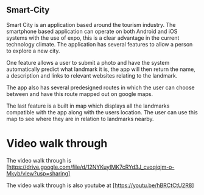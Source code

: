 ## Smart-City

Smart City is an application based around the tourism industry. The smartphone based application can operate on both Android and iOS systems with the use of expo, this is a clear advantage in the current technology climate. The application has several features to allow a person to explore a new city. 

One feature allows a user to submit a photo and have the system automatically predict what landmark it is, the app will then return the name, a description and links to relevant websites relating to the landmark.

The app also has several predesigned routes in which the user can choose between and have this route mapped out on google maps.

The last feature is a built in map which displays all the landmarks compatible with the app along with the users location. The user can use this map to see where they are in relation to landmarks nearby.


# Video walk through

The video walk through is [https://drive.google.com/file/d/12NYKuyIMK7cRYd3J_cvoqjqjm-o-Mkyb/view?usp=sharing]

The video walk through is also youtube at [https://youtu.be/hBRCtCtU2R8]
